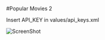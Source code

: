 #Popular Movies 2

Insert API_KEY in values/api_keys.xml

![ScreenShot](https://drive.google.com/file/d/0ByZRLsie-P37cDdJS0tFZzRpVFk/view?usp=sharing)
